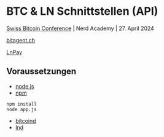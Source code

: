 # BTC & LN Schnittstellen (API)

[Swiss Bitcoin Conference](https://swiss-bitcoin-conference.com/) | Nerd Academy | 27. April 2024

[bitagent.ch](https://bitagent.ch)

[LnPay](https://lnpay.onrender.com/)

## Voraussetzungen
- [node.js](https://nodejs.org)
- [npm](https://npmjs.com)
```
npm install
node app.js
```
- [bitcoind](https://bitcoincore.org)
- [lnd](https://docs.lightning.engineering/lightning-network-tools/lnd)
